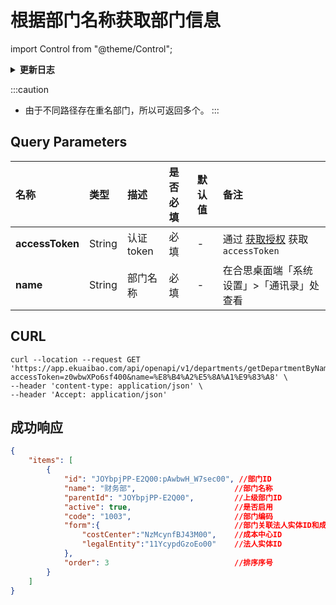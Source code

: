 # 根据部门名称获取部门信息

import Control from "@theme/Control";

<Control
method="GET"
url="/api/openapi/v1/departments/getDepartmentByName"
/>

<details>
  <summary><b>更新日志</b></summary>
  <div>

  [**1.6.0**](/docs/open-api/notice/update-log#160) -> 🐞 **成功响应** 中增加 `order`（排序序号）参数。<br/>

  </div>
</details>

:::caution
- 由于不同路径存在重名部门，所以可返回多个。
:::

## Query Parameters

| 名称 | 类型 | 描述 | 是否必填 | 默认值 | 备注 |
| :--- | :--- | :--- | :--- |:--- | :--- |
| **accessToken** | String | 认证token | 必填 | - | 通过 [获取授权](/docs/open-api/getting-started/auth) 获取 `accessToken` |
| **name**        | String | 部门名称   | 必填 | - | 在合思桌面端「系统设置」>「通讯录」处查看 |

## CURL
```shell
curl --location --request GET 'https://app.ekuaibao.com/api/openapi/v1/departments/getDepartmentByName?accessToken=z0wbwXPo6sf400&name=%E8%B4%A2%E5%8A%A1%E9%83%A8' \
--header 'content-type: application/json' \
--header 'Accept: application/json'
```

## 成功响应
```json
{
    "items": [
        {
            "id": "JOYbpjPP-E2Q00:pAwbwH_W7sec00", //部门ID
            "name": "财务部",                      //部门名称
            "parentId": "JOYbpjPP-E2Q00",         //上级部门ID
            "active": true,                       //是否启用
            "code": "1003",                       //部门编码
            "form":{                              //部门关联法人实体ID和成本中心ID
                "costCenter":"NzMcynfBJ43M00",    //成本中心ID
                "legalEntity":"11YcypdGzoEo00"    //法人实体ID
            },
            "order": 3                            //排序序号
        }
    ]
}
```
